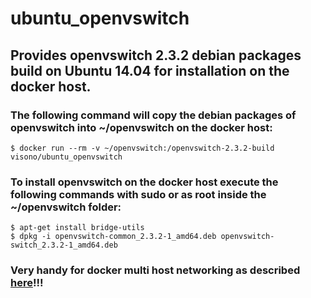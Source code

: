 # ubuntu_openvswitch
## Provides openvswitch 2.3.2 debian packages build on Ubuntu 14.04 for installation on the docker host.

### The following command will copy the debian packages of openvswitch into ~/openvswitch on the docker host:

    $ docker run --rm -v ~/openvswitch:/openvswitch-2.3.2-build visono/ubuntu_openvswitch

### To install openvswitch on the docker host execute the following commands with sudo or as root inside the ~/openvswitch folder:

    $ apt-get install bridge-utils
    $ dpkg -i openvswitch-common_2.3.2-1_amd64.deb openvswitch-switch_2.3.2-1_amd64.deb

### Very handy for docker multi host networking as described [here](http://wiredcraft.com/blog/multi-host-docker-network/)!!!
